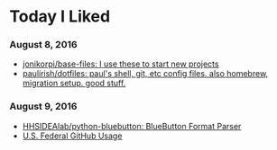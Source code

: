 # Today I Liked

### August 8, 2016
- [jonikorpi/base-files: I use these to start new projects](https://github.com/jonikorpi/base-files) 
- [paulirish/dotfiles: paul's shell, git, etc config files. also homebrew, migration setup. good stuff.](https://github.com/paulirish/dotfiles) 

### August 9, 2016
- [HHSIDEAlab/python-bluebutton: BlueButton Format Parser](https://github.com/HHSIDEAlab/python-bluebutton) 
- [U.S. Federal GitHub Usage](http://gsa.github.io/github-federal-stats/) 
